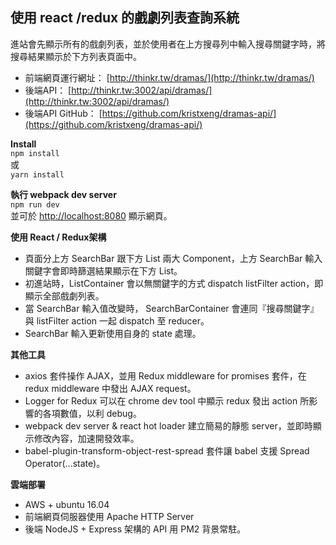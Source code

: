 ## 使用 react /redux 的戲劇列表查詢系統

進站會先顯示所有的戲劇列表，並於使用者在上方搜尋列中輸入搜尋關鍵字時，將搜尋結果顯示於下方列表頁面中。  
- 前端網頁運行網址： [http://thinkr.tw/dramas/](http://thinkr.tw/dramas/)  
- 後端API： [http://thinkr.tw:3002/api/dramas/](http://thinkr.tw:3002/api/dramas/)  
- 後端API GitHub： [https://github.com/kristxeng/dramas-api/](https://github.com/kristxeng/dramas-api/)  

**Install**  
`npm install`  
或  
`yarn install`    

**執行 webpack dev server**  
`npm run dev`  
並可於 [http://localhost:8080](http://localhost:8080/) 顯示網頁。


**使用 React / Redux架構**  
- 頁面分上方 SearchBar 跟下方 List 兩大 Component，上方 SearchBar 輸入關鍵字會即時篩選結果顯示在下方 List。  
- 初進站時，ListContainer 會以無關鍵字的方式 dispatch listFilter action，即顯示全部戲劇列表。  
- 當 SearchBar 輸入值改變時， SearchBarContainer 會連同『搜尋關鍵字』與 listFilter action 一起 dispatch 至 reducer。  
- SearchBar 輸入更新使用自身的 state 處理。  
  
**其他工具**  
- axios 套件操作 AJAX，並用 Redux middleware for promises 套件，在 redux middleware 中發出 AJAX request。  
- Logger for Redux 可以在 chrome dev tool 中顯示 redux 發出 action 所影響的各項數值，以利 debug。  
- webpack dev server & react hot loader 建立簡易的靜態 server，並即時顯示修改內容，加速開發效率。  
- babel-plugin-transform-object-rest-spread 套件讓 babel 支援 Spread Operator(...state)。  

**雲端部署**  
- AWS + ubuntu 16.04
- 前端網頁伺服器使用 Apache HTTP Server 
- 後端 NodeJS + Express 架構的 API 用 PM2 背景常駐。
